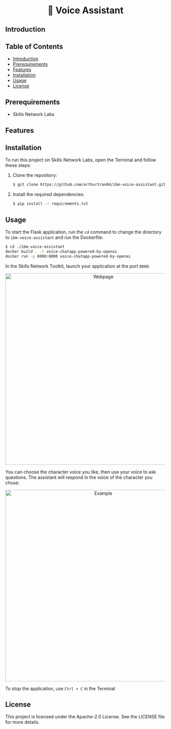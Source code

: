 <h1 align="center">🎤 Voice Assistant</h1>

## Introduction



## Table of Contents

- [Introduction](#introduction)
- [Prerequirements](#prerequirements)
- [Features](#features)
- [Installation](#installation)
- [Usage](#usage)
- [License](#license)

## Prerequirements

- Skills Network Labs

## Features



## Installation

To run this project on Skills Network Labs, open the Terminal and follow these steps:

1. Clone the repository:

    ```sh
    $ git clone https://github.com/arthurtran04/ibm-voice-assistant.git
    ```

2. Install the required dependencies:

    ```sh
    $ pip install -r requirements.txt
    ```

## Usage

To start the Flask application, run the `cd` command to change the directory to `ibm-voice-assistant` and run the Dockerfile:

   ```sh
   $ cd ./ibm-voice-assistant
   docker build . -t voice-chatapp-powered-by-openai
   docker run -p 8000:8000 voice-chatapp-powered-by-openai
   ```
In the Skills Network Toolkit, launch your application at the port `8000`:

<div align="center"><img width="600rem" alt="Webpage" src="https://github.com/user-attachments/assets/afaef88c-98fc-4c04-bf54-29f9cd4e2d91" /></div>

You can choose the character voice you like, then use your voice to ask questions. The assistant will respond in the voice of the character you chose:

<div align="center"><img width="600rem" alt="Example" src="https://github.com/user-attachments/assets/6fa5d8df-d5ca-4d17-969b-09fd847f5f39" /></div>

To stop the application, use `Ctrl + C` in the Terminal

## License

This project is licensed under the Apache-2.0 License. See the LICENSE file for more details.
